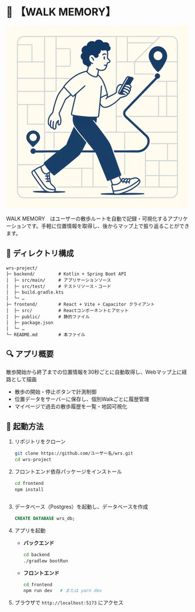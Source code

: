 # 🚶 【WALK MEMORY】

<img alt="Walk Memory" src="wrs.png" width="500px">

WALK MEMORY　はユーザーの散歩ルートを自動で記録・可視化するアプリケーションです。手軽に位置情報を取得し、後からマップ上で振り返ることができます。

## 📂 ディレクトリ構成

```plain
wrs-project/
├─ backend/         # Kotlin + Spring Boot API
│  ├─ src/main/     # アプリケーションソース
│  ├─ src/test/     # テストリソース・コード
│  ├─ build.gradle.kts
│  └─ …
├─ frontend/        # React + Vite + Capacitor クライアント
│  ├─ src/          # Reactコンポーネントとアセット
│  ├─ public/       # 静的ファイル
│  ├─ package.json
│  └─ …
└─ README.md        # 本ファイル
````

## 🔍 アプリ概要

散歩開始から終了までの位置情報を30秒ごとに自動取得し、Webマップ上に経路として描画

* 散歩の開始・停止ボタンで計測制御
* 位置データをサーバーに保存し、個別Walkごとに履歴管理
* マイページで過去の散歩履歴を一覧・地図可視化
  


## 🚀 起動方法

1. リポジトリをクローン

   ```bash
   git clone https://github.com/ユーザー名/wrs.git
   cd wrs-project
   ```
2. フロントエンド依存パッケージをインストール

   ```bash
   cd frontend
   npm install 
   ```

   ```
3. データベース（Postgres）を起動し、データベースを作成

   ```sql
   CREATE DATABASE wrs_db;
   ```

4. アプリを起動

   * **バックエンド**

     ```bash
     cd backend
     ./gradlew bootRun
     ```
   * **フロントエンド**

     ```bash
     cd frontend
     npm run dev   # または yarn dev
     ```
5. ブラウザで `http://localhost:5173` にアクセス


